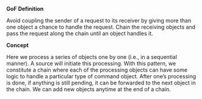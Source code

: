 **GoF Definition**

Avoid coupling the sender of a request to its receiver by giving more than one object a
chance to handle the request. Chain the receiving objects and pass the request along the chain until an
object handles it.

**Concept**

Here we process a series of objects one by one (i.e., in a sequential manner). A source will initiate this
processing. With this pattern, we constitute a chain where each of the processing objects can have some logic
to handle a particular type of command object. After one’s processing is done, if anything is still pending, it
can be forwarded to the next object in the chain. We can add new objects anytime at the end of a chain.